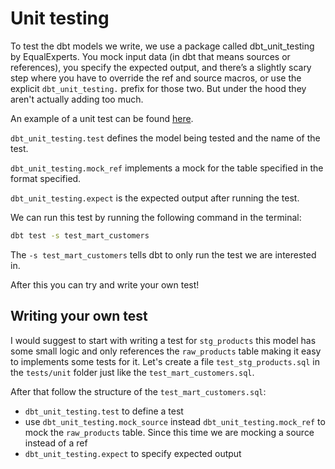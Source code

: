 # Unit testing

To test the dbt models we write, we use a package called dbt_unit_testing by EqualExperts.
You mock input data (in dbt that means sources or references), you specify the expected output,
and there’s a slightly scary step where you have to override the ref and source macros, or use the explicit `dbt_unit_testing.` prefix for those two.
But under the hood they aren't actually adding too much.

An example of a unit test can be found [here](../tests/unit/test_mart_customers.sql).

`dbt_unit_testing.test` defines the model being tested and the name of the test.

`dbt_unit_testing.mock_ref` implements a mock for the table specified in the format specified.

`dbt_unit_testing.expect` is the expected output after running the test.


We can run this test by running the following command in the terminal:

```bash
dbt test -s test_mart_customers
```

The `-s test_mart_customers` tells dbt to only run the test we are interested in.

After this you can try and write your own test!

## Writing your own test

I would suggest to start with writing a test for `stg_products` this model has some small logic and only references the `raw_products` table making it easy to implements some tests for it.
Let's create a file `test_stg_products.sql` in the `tests/unit` folder just like the `test_mart_customers.sql`. 

After that follow the structure of the `test_mart_customers.sql`:
- `dbt_unit_testing.test` to define a test 
- use `dbt_unit_testing.mock_source` instead `dbt_unit_testing.mock_ref` to mock the `raw_products` table. Since this time we are mocking a source instead of a ref
- `dbt_unit_testing.expect` to specify expected output